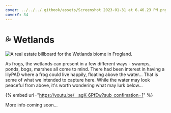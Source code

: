 ```yaml
---
cover: ../../../.gitbook/assets/Screenshot 2023-01-31 at 6.46.23 PM.png
coverY: 34
---
```


# 💦 Wetlands

![A real estate billboard for the Wetlands biome in Frogland. ](https://imgur.com/iy70Yoz.jpg)

As frogs, the wetlands can present in a few different ways - swamps, ponds, bogs, marshes all come to mind. There had been interest in having a lilyPAD where a frog could live happily, floating above the water... That is some of what we intended to capture here. While the water may look peaceful from above, it's worth wondering what may lurk below...

{% embed url="https://youtu.be/__agK-6PfEw?sub_confimation=1" %}

More info coming soon...
